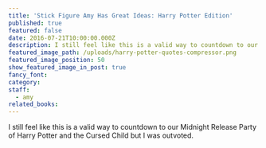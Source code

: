 ```yaml
---
title: 'Stick Figure Amy Has Great Ideas: Harry Potter Edition'
published: true
featured: false
date: 2016-07-21T10:00:00.000Z
description: I still feel like this is a valid way to countdown to our Midnight Release Party of Harry Potter and the Cursed Child but I was outvoted.
featured_image_path: /uploads/harry-potter-quotes-compressor.png
featured_image_position: 50
show_featured_image_in_post: true
fancy_font:
category:
staff:
  - amy
related_books:
---
```



I still feel like this is a valid way to countdown to our Midnight Release Party of Harry Potter and the Cursed Child but I was outvoted.&nbsp;